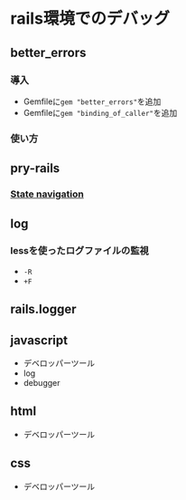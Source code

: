 rails環境でのデバッグ
==

better_errors
--

### 導入
+ Gemfileに`gem "better_errors"`を追加
+ Gemfileに`gem "binding_of_caller"`を追加

### 使い方

pry-rails
--

### [State navigation](https://github.com/pry/pry/wiki/State-navigation)

log
--

### lessを使ったログファイルの監視
+ `-R`
+ `+F`

rails.logger
--

javascript
--
+ デベロッパーツール
+ log
+ debugger

html
--
+ デベロッパーツール

css
--
+ デベロッパーツール
